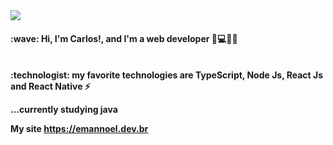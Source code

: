 
<img src="https://media.licdn.com/dms/image/D4D16AQFKzsBZGxZOmw/profile-displaybackgroundimage-shrink_350_1400/0/1707535881187?e=1712793600&v=beta&t=BpJTgodZLyhx0xDVMzxE0_3MHfGRjR4ecButSIqtPEc"/>
<h4>:wave: Hi, I'm <strong>Carlos!<strong/>, and I'm a web developer 🚀💻🇧🇷  </h4>
<br />
:technologist: my favorite technologies are TypeScript, Node Js, React Js and React Native ⚡

<br/>

...currently studying java

My site
https://emannoel.dev.br
<!--
**CarlosEmannoel16/CarlosEmannoel16** is a ✨ _special_ ✨ repository because its `README.md` (this file) appears on your GitHub profile.





Here are some ideas to get you started:

- 🔭 I’m currently working on ...
- 🌱 I’m currently learning ...
- 👯 I’m looking to collaborate on ...
- 🤔 I’m looking for help with ...
- 💬 Ask me about ...
- 📫 How to reach me: ...
- 😄 Pronouns: ...
- ⚡ Fun fact: ...
-->
